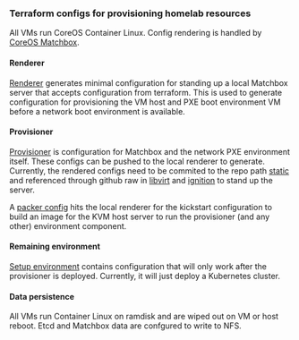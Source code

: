 ### Terraform configs for provisioning homelab resources

All VMs run CoreOS Container Linux.
Config rendering is handled by [CoreOS Matchbox](https://github.com/coreos/matchbox/).

#### Renderer

[Renderer](setup_renderer) generates minimal configuration for standing up a local Matchbox server that accepts configuration from terraform.
This is used to generate configuration for provisioning the VM host and PXE boot environment VM before a network boot environment is available.

#### Provisioner

[Provisioner](setup_provisioner) is configuration for Matchbox and the network PXE environment itself. These configs can be pushed to the local renderer to generate. Currently, the rendered configs need to be commited to the repo path [static](static) and referenced through github raw in [libvirt](static/libvirt/provisioner-0.xml) and [ignition](static/ignition/provisioner-0.ign) to stand up the server.

A [packer config](setup_provisioner/packer) hits the local renderer for the kickstart configuration to build an image for the KVM host server to run the provisioner (and any other) environment component.

#### Remaining environment

[Setup environment](setup_environment) contains configuration that will only work after the provisioner is deployed. Currently, it will just deploy a Kubernetes cluster.

#### Data persistence

All VMs run Container Linux on ramdisk and are wiped out on VM or host reboot. Etcd and Matchbox data are confgured to write to NFS.
